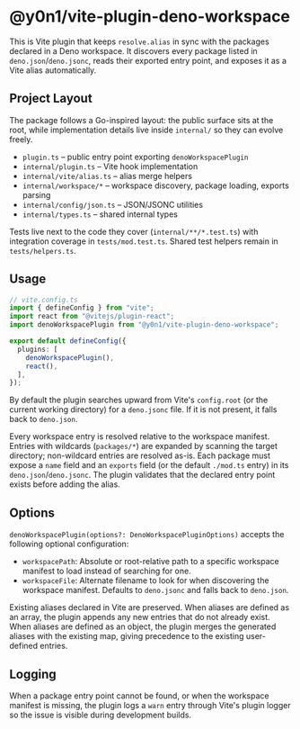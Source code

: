 # @y0n1/vite-plugin-deno-workspace

This is Vite plugin that keeps `resolve.alias` in sync with the packages
declared in a Deno workspace. It discovers every package listed in
`deno.json`/`deno.jsonc`, reads their exported entry point, and exposes it as a
Vite alias automatically.

## Project Layout

The package follows a Go-inspired layout: the public surface sits at the root,
while implementation details live inside `internal/` so they can evolve freely.

- `plugin.ts` – public entry point exporting `denoWorkspacePlugin`
- `internal/plugin.ts` – Vite hook implementation
- `internal/vite/alias.ts` – alias merge helpers
- `internal/workspace/*` – workspace discovery, package loading, exports parsing
- `internal/config/json.ts` – JSON/JSONC utilities
- `internal/types.ts` – shared internal types

Tests live next to the code they cover (`internal/**/*.test.ts`) with
integration coverage in `tests/mod.test.ts`. Shared test helpers remain in
`tests/helpers.ts`.

## Usage

```ts
// vite.config.ts
import { defineConfig } from "vite";
import react from "@vitejs/plugin-react";
import denoWorkspacePlugin from "@y0n1/vite-plugin-deno-workspace";

export default defineConfig({
  plugins: [
    denoWorkspacePlugin(),
    react(),
  ],
});
```

By default the plugin searches upward from Vite's `config.root` (or the current
working directory) for a `deno.jsonc` file. If it is not present, it falls back
to `deno.json`.

Every workspace entry is resolved relative to the workspace manifest. Entries
with wildcards (`packages/*`) are expanded by scanning the target directory;
non-wildcard entries are resolved as-is. Each package must expose a `name` field
and an `exports` field (or the default `./mod.ts` entry) in its
`deno.json`/`deno.jsonc`. The plugin validates that the declared entry point
exists before adding the alias.

## Options

`denoWorkspacePlugin(options?: DenoWorkspacePluginOptions)` accepts the
following optional configuration:

- `workspacePath`: Absolute or root-relative path to a specific workspace
  manifest to load instead of searching for one.
- `workspaceFile`: Alternate filename to look for when discovering the workspace
  manifest. Defaults to `deno.jsonc` and falls back to `deno.json`.

Existing aliases declared in Vite are preserved. When aliases are defined as an
array, the plugin appends any new entries that do not already exist. When
aliases are defined as an object, the plugin merges the generated aliases with
the existing map, giving precedence to the existing user-defined entries.

## Logging

When a package entry point cannot be found, or when the workspace manifest is
missing, the plugin logs a `warn` entry through Vite's plugin logger so the
issue is visible during development builds.
